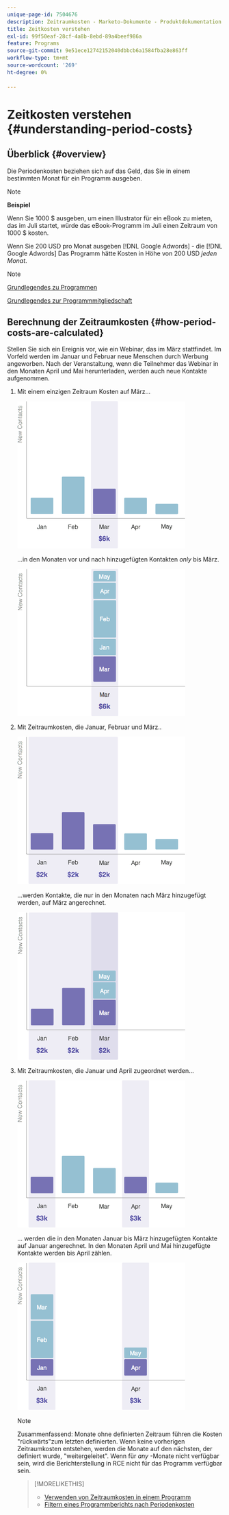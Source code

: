 ```yaml
---
unique-page-id: 7504676
description: Zeitraumkosten - Marketo-Dokumente - Produktdokumentation
title: Zeitkosten verstehen
exl-id: 99f50eaf-28cf-4a8b-8ebd-89a4beef986a
feature: Programs
source-git-commit: 9e51ece12742152040dbbcb6a1584fba28e863ff
workflow-type: tm+mt
source-wordcount: '269'
ht-degree: 0%

---
```


# Zeitkosten verstehen {#understanding-period-costs}

## Überblick {#overview}

Die Periodenkosten beziehen sich auf das Geld, das Sie in einem bestimmten Monat für ein Programm ausgeben.

>[!NOTE]
>
>**Beispiel**
>
>Wenn Sie 1000 $ ausgeben, um einen Illustrator für ein eBook zu mieten, das im Juli startet, würde das eBook-Programm im Juli einen Zeitraum von 1000 $ kosten.
>
>Wenn Sie 200 USD pro Monat ausgeben [!DNL Google Adwords] - die [!DNL Google Adwords] Das Programm hätte Kosten in Höhe von 200 USD _jeden Monat_.

>[!NOTE]
>
>[Grundlegendes zu Programmen](/help/marketo/product-docs/core-marketo-concepts/programs/creating-programs/understanding-programs.md)
>
>[Grundlegendes zur Programmmitgliedschaft](/help/marketo/product-docs/core-marketo-concepts/programs/creating-programs/understanding-program-membership.md)

## Berechnung der Zeitraumkosten {#how-period-costs-are-calculated}

Stellen Sie sich ein Ereignis vor, wie ein Webinar, das im März stattfindet. Im Vorfeld werden im Januar und Februar neue Menschen durch Werbung angeworben. Nach der Veranstaltung, wenn die Teilnehmer das Webinar in den Monaten April und Mai herunterladen, werden auch neue Kontakte aufgenommen.

1. Mit einem einzigen Zeitraum Kosten auf März...

   ![](assets/graph1.png)

   ...in den Monaten vor und nach hinzugefügten Kontakten *only* bis März.

   ![](assets/graph2.png)

1. Mit Zeitraumkosten, die Januar, Februar und März..

   ![](assets/graph3.png)

   ...werden Kontakte, die nur in den Monaten nach März hinzugefügt werden, auf März angerechnet.

   ![](assets/graph4.png)

1. Mit Zeitraumkosten, die Januar und April zugeordnet werden...

   ![](assets/graph5.png)

   ... werden die in den Monaten Januar bis März hinzugefügten Kontakte auf Januar angerechnet. In den Monaten April und Mai hinzugefügte Kontakte werden bis April zählen.

   ![](assets/graph6.png)

   >[!NOTE]
   >
   >Zusammenfassend: Monate ohne definierten Zeitraum führen die Kosten &quot;rückwärts&quot;zum letzten definierten. Wenn keine vorherigen Zeitraumkosten entstehen, werden die Monate auf den nächsten, der definiert wurde, &quot;weitergeleitet&quot;. Wenn für _any_ -Monate nicht verfügbar sein, wird die Berichterstellung in RCE nicht für das Programm verfügbar sein.

   >[!MORELIKETHIS]
   >
   >* [Verwenden von Zeitraumkosten in einem Programm](/help/marketo/product-docs/core-marketo-concepts/programs/working-with-programs/using-period-costs-in-a-program.md)
   >* [Filtern eines Programmberichts nach Periodenkosten](/help/marketo/product-docs/core-marketo-concepts/programs/program-performance-report/filter-a-program-report-by-period-cost.md)
